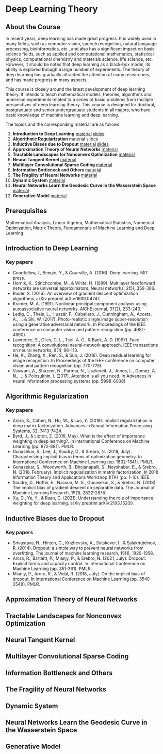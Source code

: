 # Deep Learning Theory

## About the Course
In recent years, deep learning has made great progress. It is widely used in many fields, such as computer vision, speech recognition, natural language processing, bioinformatics, etc., and also has a significant impact on basic science fields, such as applied and computational mathematics, statistical physics, computational chemistry and materials science, life science, etc. However, it should be noted that deep learning as a black-box model, its ability is explored through a large number of experiments. The theory of deep learning has gradually attracted the attention of many researchers, and has made progress in many aspects.

This course is closely around the latest development of deep learning theory. It intends to teach mathematical models, theories, algorithms and numerical experiments related to a series of basic problems from multiple perspectives of deep learning theory. This course is designed for doctoral, postgraduate and senior undergraduate students in all majors, who have basic knowledge of machine learning and deep learning.


The topics and the corresponding material are as follows:
  1. **Introduction to Deep Learning**  [material](#Introduction-to-deep-learning) [slides](./course_files/Lecture1.OverviewofDeepLearning.pdf)
  2. **Algorithmic Regularization** [material](#Algorithmic-Regularization) [slides](./course_files/Lecture2.AlgortihmicRegularization.pdf)
  3. **Inductive Biases due to Dropout** [material](#Inductive-Biases-due-to-Dropout) [slides](./course_files/Lecture3.InductiveBiasesduetoDropout.pdf)
  4. **Approximation Theory of Neural Networks** [material](#Approximation-Theory-of-Neural-Networks) 
  5. **Tractable Landscapes for Nonconvex Optimization** [material](#Tractable-Landscapes-for-Nonconvex-Optimization)
  6. **Neural Tangent Kernel** [material](#Neural-Tangent-Kernel)
  7. **Multilayer Convolutional Sparse Coding** [material](#Multilayer-Convolutional-Sparse-Coding)
  8. **Information Bottleneck and Others** [material](#Information-Bottleneck-and-Others)
  9. **The Fragility of Neural Networks** [material](#The-Fragility-of-Neural-Networks) 
  10. **Dynamic System** [material](#Dynamic-System) 
  11. **Neural Networks Learn the Geodesic Curve in the Wasserstein Space** [material](#Neural-Networks-Learn-the-Geodesic-Curve-in-the-Wasserstein-Space)
  12. **Generative Model** [material](#Generative-Model)

##  Prerequisites

Mathematical Analysis, Linear Algebra, Mathematical Statistics, Numerical Optimization, Matrix Theory, Fundamentals of Machine Learning and Deep Learning

## Introduction to Deep Learning

### Key papers
+ Goodfellow, I., Bengio, Y., & Courville, A. (2016). Deep learning. MIT press.
+ Hornik, K., Stinchcombe, M., & White, H. (1989). Multilayer feedforward networks are universal approximators. Neural networks, 2(5), 359-366.
+ Ruder, S. (2016). An overview of gradient descent optimization algorithms. arXiv preprint arXiv:1609.04747.
+ Kramer, M. A. (1991). Nonlinear principal component analysis using autoassociative neural networks. AIChE journal, 37(2), 233-243.
+ Ledig, C., Theis, L., Huszár, F., Caballero, J., Cunningham, A., Acosta, A., ... & Shi, W. (2017). Photo-realistic single image super-resolution using a generative adversarial network. In Proceedings of the IEEE conference on computer vision and pattern recognition (pp. 4681-4690).
+ Lawrence, S., Giles, C. L., Tsoi, A. C., & Back, A. D. (1997). Face recognition: A convolutional neural-network approach. IEEE transactions on neural networks, 8(1), 98-113.
+ He, K., Zhang, X., Ren, S., & Sun, J. (2016). Deep residual learning for image recognition. In Proceedings of the IEEE conference on computer vision and pattern recognition (pp. 770-778).
+ Vaswani, A., Shazeer, N., Parmar, N., Uszkoreit, J., Jones, L., Gomez, A. N., ... & Polosukhin, I. (2017). Attention is all you need. In Advances in neural information processing systems (pp. 5998-6008).


## Algorithmic Regularization

### Key papers
+ Arora, S., Cohen, N., Hu, W., & Luo, Y. (2019). Implicit regularization in deep matrix factorization. Advances in Neural Information Processing Systems, 32, 7413-7424.
+ Byrd, J., & Lipton, Z. (2019, May). What is the effect of importance weighting in deep learning?. In International Conference on Machine Learning (pp. 872-881). PMLR.
+ Gunasekar, S., Lee, J., Soudry, D., & Srebro, N. (2018, July). Characterizing implicit bias in terms of optimization geometry. In International Conference on Machine Learning (pp. 1832-1841). PMLR.
+ Gunasekar, S., Woodworth, B., Bhojanapalli, S., Neyshabur, B., & Srebro, N. (2018, February). Implicit regularization in matrix factorization. In 2018 Information Theory and Applications Workshop (ITA) (pp. 1-10). IEEE.
+ Soudry, D., Hoffer, E., Nacson, M. S., Gunasekar, S., & Srebro, N. (2018). The implicit bias of gradient descent on separable data. The Journal of Machine Learning Research, 19(1), 2822-2878.
+ Xu, D., Ye, Y., & Ruan, C. (2021). Understanding the role of importance weighting for deep learning. arXiv preprint arXiv:2103.15209.


## Inductive Biases due to Dropout

### Key papers
+ Srivastava, N., Hinton, G., Krizhevsky, A., Sutskever, I., & Salakhutdinov, R. (2014). Dropout: a simple way to prevent neural networks from overfitting. The journal of machine learning research, 15(1), 1929-1958.
+ Arora, R., Bartlett, P., Mianjy, P., & Srebro, N. (2021, July). Dropout: Explicit forms and capacity control. In International Conference on Machine Learning (pp. 351-361). PMLR.
+ Mianjy, P., Arora, R., & Vidal, R. (2018, July). On the implicit bias of dropout. In International Conference on Machine Learning (pp. 3540-3548). PMLR.

## Approximation Theory of Neural Networks

## Tractable Landscapes for Nonconvex Optimization 

## Neural Tangent Kernel

## Multilayer Convolutional Sparse Coding

## Information Bottleneck and Others

## The Fragility of Neural Networks

## Dynamic System

## Neural Networks Learn the Geodesic Curve in the Wasserstein Space

## Generative Model




